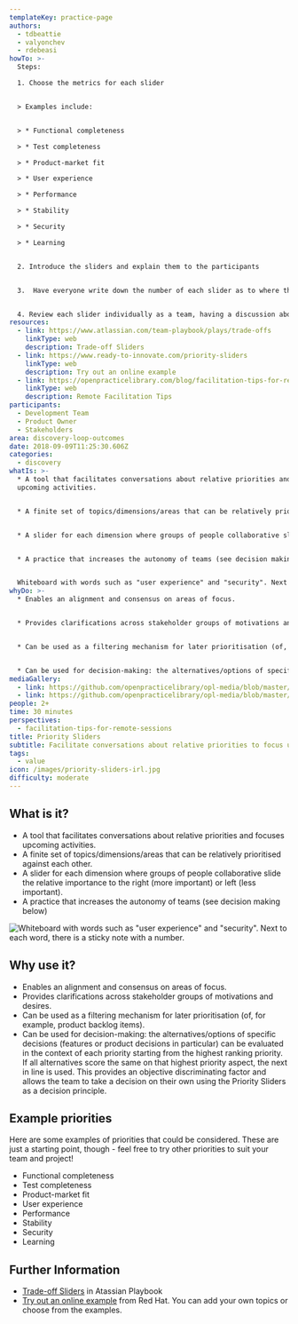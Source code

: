 ```yaml
---
templateKey: practice-page
authors:
  - tdbeattie
  - valyonchev
  - rdebeasi
howTo: >-
  Steps:

  1. Choose the metrics for each slider


  > Examples include:


  > * Functional completeness

  > * Test completeness

  > * Product-market fit

  > * User experience

  > * Performance

  > * Stability

  > * Security

  > * Learning


  2. Introduce the sliders and explain them to the participants


  3.  Have everyone write down the number of each slider as to where they would place it on the scale (~5 min). Do this on individual sticky notes and don't let the team members share until later - this keeps bias to a minimum. Once time is up, have everyone put their stickies up on the scale for each slider


  4. Review each slider individually as a team, having a discussion about alignment. Drive toward an agree-upon spot on the scale and annotate that with a different color sticky. (~20 min)
resources:
  - link: https://www.atlassian.com/team-playbook/plays/trade-offs
    linkType: web
    description: Trade-off Sliders
  - link: https://www.ready-to-innovate.com/priority-sliders
    linkType: web
    description: Try out an online example
  - link: https://openpracticelibrary.com/blog/facilitation-tips-for-remote-sessions/
    linkType: web
    description: Remote Facilitation Tips
participants:
  - Development Team
  - Product Owner
  - Stakeholders
area: discovery-loop-outcomes
date: 2018-09-09T11:25:30.606Z
categories: 
  - discovery
whatIs: >-
  * A tool that facilitates conversations about relative priorities and focuses
  upcoming activities.


  * A finite set of topics/dimensions/areas that can be relatively prioritised against each other.


  * A slider for each dimension where groups of people collaborative slide the relative importance to the right (more important) or left (less important).


  * A practice that increases the autonomy of teams (see decision making below)


  Whiteboard with words such as "user experience" and "security". Next to each word, there is a sticky note with a number. (https://github.com/openpracticelibrary/opl-media/blob/master/images/final_priority-sliders.png?raw=true)
whyDo: >-
  * Enables an alignment and consensus on areas of focus.


  * Provides clarifications across stakeholder groups of motivations and desires.


  * Can be used as a filtering mechanism for later prioritisation (of, for example, product backlog items).


  * Can be used for decision-making: the alternatives/options of specific decisions (features or product decisions in particular) can be evaluated in the context of each priority starting from the highest ranking priority. If all alternatives score the same on that highest priority aspect, the next in line is used. This provides an objective discriminating factor and allows the team to take a decision on their own using the Priority Sliders as a decision principle.
mediaGallery:
  - link: https://github.com/openpracticelibrary/opl-media/blob/master/images/Priority%20Sliders.jpg?raw=true
  - link: https://github.com/openpracticelibrary/opl-media/blob/master/images/final_priority-sliders.png?raw=true
people: 2+
time: 30 minutes
perspectives:
  - facilitation-tips-for-remote-sessions
title: Priority Sliders
subtitle: Facilitate conversations about relative priorities to focus upcoming activities
tags:
  - value
icon: /images/priority-sliders-irl.jpg
difficulty: moderate
---
```

## What is it?

- A tool that facilitates conversations about relative priorities and focuses upcoming activities.
- A finite set of topics/dimensions/areas that can be relatively prioritised against each other.
- A slider for each dimension where groups of people collaborative slide the relative importance to the right (more important) or left (less important).
- A practice that increases the autonomy of teams (see decision making below)

![Whiteboard with words such as "user experience" and "security". Next to each word, there is a sticky note with a number.](/images/sliders.jpg)

## Why use it?

- Enables an alignment and consensus on areas of focus.
- Provides clarifications across stakeholder groups of motivations and desires.
- Can be used as a filtering mechanism for later prioritisation (of, for example, product backlog items).
- Can be used for decision-making: the alternatives/options of specific decisions (features or product decisions in particular) can be evaluated in the context of each priority starting from the highest ranking priority. If all alternatives score the same on that highest priority aspect, the next in line is used. This provides an objective discriminating factor and allows the team to take a decision on their own using the Priority Sliders as a decision principle.

## Example priorities

Here are some examples of priorities that could be considered. These are just a starting point, though - feel free to try other priorities to suit your team and project!

- Functional completeness
- Test completeness
- Product-market fit
- User experience
- Performance
- Stability
- Security
- Learning

## Further Information

- [Trade-off Sliders](https://www.atlassian.com/team-playbook/plays/trade-off-sliders) in Atassian Playbook
- [Try out an online example](https://www.ready-to-innovate.com/priority-sliders) from Red Hat. You can add your own topics or choose from the examples.
